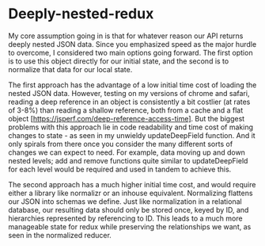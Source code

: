 # Deeply-nested-redux
My core assumption going in is that for whatever reason our API returns deeply nested JSON data. Since you emphasized speed as the major hurdle to overcome, I considered two main options going forward. The first option is to use this object directly for our initial state, and the second is to normalize that data for our local state. 

The first approach has the advantage of a low initial time cost of loading the nested JSON data. However, testing on my versions of chrome and safari, reading a deep reference in an object is consistently a bit costlier (at rates of 3-8%) than reading a shallow reference, both from a cache and a flat object [https://jsperf.com/deep-reference-access-time]. But the biggest problems with this approach lie in code readability and time cost of making changes to state - as seen in my unwieldy updateDeepField function. And it only spirals from there once you consider the many different sorts of changes we can expect to need. For example, data moving up and down nested levels; add and remove functions quite similar to updateDeepField for each level would be required and used in tandem to achieve this. 

The second approach has a much higher initial time cost, and would require either a library like normalizr or an inhouse equivalent. Normalizing flattens our JSON into schemas we define. Just like normalization in a relational database, our resulting data should only be stored once, keyed by ID, and hierarchies represented by referencing to ID.
This leads to a much more manageable state for redux while preserving the relationships we want, as seen in the normalized reducer. 

